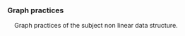 ### Graph practices
&nbsp;&nbsp;&nbsp;&nbsp;Graph practices of the subject non linear data structure.
